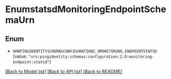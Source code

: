 # EnumstatsdMonitoringEndpointSchemaUrn

## Enum


* `URNPINGIDENTITYSCHEMASCONFIGURATION2_0MONITORING_ENDPOINTSTATSD` (value: `"urn:pingidentity:schemas:configuration:2.0:monitoring-endpoint:statsd"`)


[[Back to Model list]](../README.md#documentation-for-models) [[Back to API list]](../README.md#documentation-for-api-endpoints) [[Back to README]](../README.md)


